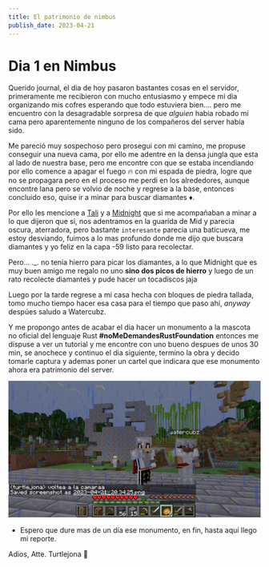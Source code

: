```yaml
---
title: El patrimonio de nimbus
publish_date: 2023-04-21
---
```


# Dia 1 en Nimbus

Querido journal, el dia de hoy pasaron bastantes cosas en el servidor, 
primeramente me recibieron con mucho entusiasmo y empece mi dia organizando 
mis cofres esperando que todo estuviera bien.... pero me encuentro con la 
desagradable sorpresa de que _alguien_ habia robado mi cama
pero aparentemente ninguno de los compañeros del server había sido.

Me pareció muy sospechoso pero prosegui con mi camino, me propuse conseguir
una nueva cama, por ello me adentre en la densa jungla que esta al lado de nuestra
base, pero me encontre con que se estaba incendiando por ello comence a apagar
el fuego :fire: con mi espada de piedra, logre que no se propagara pero en el proceso
me perdi en los alrededores, aunque encontre lana pero se volvio de noche y regrese 
a la base, entonces concluido eso, quise ir a minar para buscar diamantes :diamonds:.

Por ello les mencione a [Tali](https://github.com/TaliAly) y a [Midnight](https://github.com/TheMidnightShow) 
que si me acompañaban a minar a lo que dijeron que si, nos adentramos en la guarida de Mid
y parecia oscura, aterradora, pero bastante `interesante` parecia una baticueva, 
me estoy desviando, fuimos a lo mas profundo donde me dijo que buscara diamantes
y yo feliz en la capa -59 listo para recolectar.

Pero... ._. no tenía hierro para picar los diamantes, a lo que Midnight que es 
muy buen amigo me regalo no uno **sino dos picos de hierro** y luego de un rato 
recolecte diamantes y pude hacer un tocadiscos jaja 


Luego por la tarde regrese a mi casa hecha con bloques de piedra tallada, 
tomo mucho tiempo hacer esa casa para el tiempo que paso ahí, _anyway_
despúes saludo a Watercubz.

Y me propongo antes de acabar el dia hacer un monumento a la 
mascota no oficial del lenguaje Rust **#noMeDemandesRustFoundation** 
entonces me dispuse a ver un tutorial y me encontre con uno bueno
despues de unos 30 min, se anochece y continuo el dia siguiente, termino la obra
y decido tomarle captura y ademas poner un cartel que indicara que ese 
monumento ahora era patrimonio del server.

![](./assets/crab-mine.png)

- Espero que dure mas de un día ese monumento, en fin, hasta aquí llego mi reporte.

Adios, Atte. Turtlejona :turtle:

